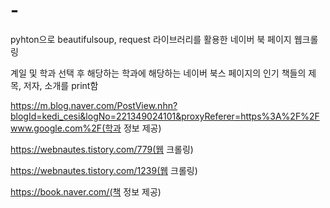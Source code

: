 # -
pyhton으로 beautifulsoup, request 라이브러리를 활용한 네이버 북 페이지 웹크롤링

계일 및 학과 선택 후 해당하는 학과에 해당하는 네이버 북스 페이지의 인기 책들의 제목, 저자, 소개를 print함

https://m.blog.naver.com/PostView.nhn?blogId=kedi_cesi&logNo=221349024101&proxyReferer=https%3A%2F%2Fwww.google.com%2F(학과 정보 제공)

https://webnautes.tistory.com/779(웹 크롤링)

https://webnautes.tistory.com/1239(웹 크롤링)

https://book.naver.com/(책 정보 제공)
